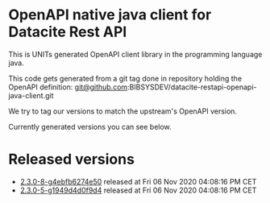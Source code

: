 # OpenAPI native java client for Datacite Rest API 

This is UNITs generated OpenAPI client library in the programming language java.

This code gets generated from a git tag done in repository holding the OpenAPI definition: git@github.com:BIBSYSDEV/datacite-restapi-openapi-java-client.git 

We try to tag our versions to match the upstream's OpenAPI version.

Currently generated versions you can see below.

# Released versions 

* [2.3.0-8-g4ebfb6274e50](https://github.com/BIBSYSDEV/datacite-restapi-openapi-java-client/tree/2.3.0-8-g4ebfb6274e50) released at Fri 06 Nov 2020 04:08:16 PM CET
* [2.3.0-5-g1949d4d0f9d4](https://github.com/BIBSYSDEV/datacite-restapi-openapi-java-client/tree/2.3.0-5-g1949d4d0f9d4) released at Fri 06 Nov 2020 04:08:16 PM CET
